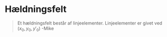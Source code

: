# Hældningsfelt
>Et hældningsfelt består af linjeelementer. Linjeelementer er givet ved $(x_0,y_0,y'_0)$
>\-Mike